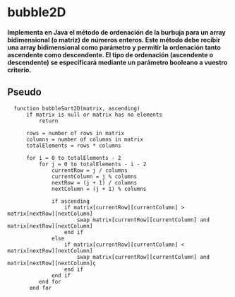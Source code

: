 # bubble2D

#### Implementa en Java el método de ordenación de la burbuja para un array bidimensional (o matriz) de números enteros. Este método debe recibir una array bidimensional como parámetro y permitir la ordenación tanto ascendente como descendente. El tipo de ordenación (ascendente o descendente) se especificará mediante un parámetro booleano a vuestro criterio. 

## Pseudo

      function bubbleSort2D(matrix, ascending)
          if matrix is null or matrix has no elements
              return
      
          rows = number of rows in matrix
          columns = number of columns in matrix
          totalElements = rows * columns
      
          for i = 0 to totalElements - 2
              for j = 0 to totalElements - i - 2
                  currentRow = j / columns
                  currentColumn = j % columns
                  nextRow = (j + 1) / columns
                  nextColumn = (j + 1) % columns
      
                  if ascending
                      if matrix[currentRow][currentColumn] > matrix[nextRow][nextColumn]
                          swap matrix[currentRow][currentColumn] and matrix[nextRow][nextColumn]
                      end if
                  else
                      if matrix[currentRow][currentColumn] < matrix[nextRow][nextColumn]
                          swap matrix[currentRow][currentColumn] and matrix[nextRow][nextColumn]ç
                      end if
                  end if
              end for
           end for
